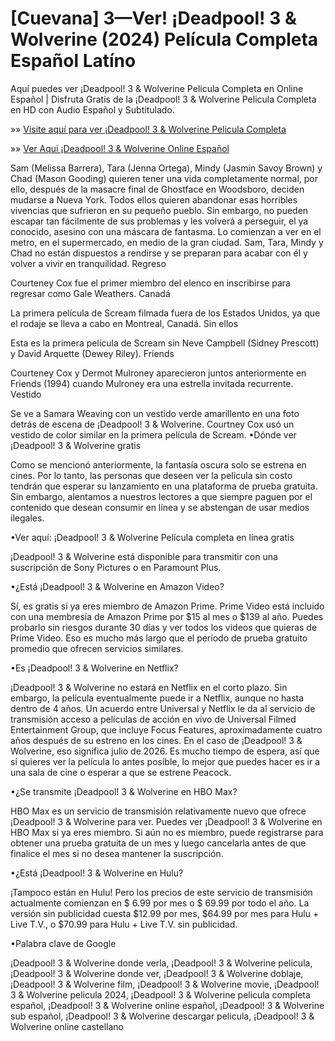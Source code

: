 # [Cuevana] 3—Ver! ¡Deadpool! 3 & Wolverine (2024) Película Completa Español Latíno

Aquí puedes ver ¡Deadpool! 3 & Wolverine Pelicula Completa en Online Español | Disfruta Gratis de la ¡Deadpool! 3 & Wolverine Pelicula Completa en HD con Audio Español y Subtitulado.

»» [Visite aquí para ver ¡Deadpool! 3 & Wolverine Pelicula Completa](https://aiflix.pro/es/movie/533535/deadpool-wolverine)

»» [Ver Aqui ¡Deadpool! 3 & Wolverine Online Español](https://aiflix.pro/es/movie/533535/deadpool-wolverine)

Sam (Melissa Barrera), Tara (Jenna Ortega), Mindy (Jasmin Savoy Brown) y Chad (Mason Gooding) quieren tener una vida completamente normal, por ello, después de la masacre final de Ghostface en Woodsboro, deciden mudarse a Nueva York. Todos ellos quieren abandonar esas horribles vivencias que sufrieron en su pequeño pueblo. Sin embargo, no pueden escapar tan fácilmente de sus problemas y les volverá a perseguir, el ya conocido, asesino con una máscara de fantasma. Lo comienzan a ver en el metro, en el supermercado, en medio de la gran ciudad. Sam, Tara, Mindy y Chad no están dispuestos a rendirse y se preparan para acabar con él y volver a vivir en tranquilidad.
Regreso

Courteney Cox fue el primer miembro del elenco en inscribirse para regresar como Gale Weathers.
Canadá

La primera película de Scream filmada fuera de los Estados Unidos, ya que el rodaje se lleva a cabo en Montreal, Canadá.
Sin ellos

Esta es la primera película de Scream sin Neve Campbell (Sidney Prescott) y David Arquette (Dewey Riley).
Friends

Courteney Cox y Dermot Mulroney aparecieron juntos anteriormente en Friends (1994) cuando Mulroney era una estrella invitada recurrente.
Vestido

Se ve a Samara Weaving con un vestido verde amarillento en una foto detrás de escena de ¡Deadpool! 3 & Wolverine. Courtney Cox usó un vestido de color similar en la primera película de Scream.
•Dónde ver ¡Deadpool! 3 & Wolverine gratis

Como se mencionó anteriormente, la fantasía oscura solo se estrena en cines. Por lo tanto, las personas que deseen ver la película sin costo tendrán que esperar su lanzamiento en una plataforma de prueba gratuita. Sin embargo, alentamos a nuestros lectores a que siempre paguen por el contenido que desean consumir en línea y se abstengan de usar medios ilegales.

•Ver aquí: ¡Deadpool! 3 & Wolverine Película completa en línea gratis

¡Deadpool! 3 & Wolverine está disponible para transmitir con una suscripción de Sony Pictures o en Paramount Plus.

•¿Está ¡Deadpool! 3 & Wolverine en Amazon Video?

Sí, es gratis si ya eres miembro de Amazon Prime. Prime Video está incluido con una membresía de Amazon Prime por $15 al mes o $139 al año. Puedes probarlo sin riesgos durante 30 días y ver todos los videos que quieras de Prime Video. Eso es mucho más largo que el período de prueba gratuito promedio que ofrecen servicios similares.

•Es ¡Deadpool! 3 & Wolverine en Netflix?

¡Deadpool! 3 & Wolverine no estará en Netflix en el corto plazo. Sin embargo, la película eventualmente puede ir a Netflix, aunque no hasta dentro de 4 años. Un acuerdo entre Universal y Netflix le da al servicio de transmisión acceso a películas de acción en vivo de Universal Filmed Entertainment Group, que incluye Focus Features, aproximadamente cuatro años después de su estreno en los cines. En el caso de ¡Deadpool! 3 & Wolverine, eso significa julio de 2026. Es mucho tiempo de espera, así que si quieres ver la película lo antes posible, lo mejor que puedes hacer es ir a una sala de cine o esperar a que se estrene Peacock.

•¿Se transmite ¡Deadpool! 3 & Wolverine en HBO Max?

HBO Max es un servicio de transmisión relativamente nuevo que ofrece ¡Deadpool! 3 & Wolverine para ver. Puedes ver ¡Deadpool! 3 & Wolverine en HBO Max si ya eres miembro. Si aún no es miembro, puede registrarse para obtener una prueba gratuita de un mes y luego cancelarla antes de que finalice el mes si no desea mantener la suscripción.

•¿Está ¡Deadpool! 3 & Wolverine en Hulu?

¡Tampoco están en Hulu! Pero los precios de este servicio de transmisión actualmente comienzan en $ 6.99 por mes o $ 69.99 por todo el año. La versión sin publicidad cuesta $12.99 por mes, $64.99 por mes para Hulu + Live T.V., o $70.99 para Hulu + Live T.V. sin publicidad.

•Palabra clave de Google

¡Deadpool! 3 & Wolverine donde verla, ¡Deadpool! 3 & Wolverine pelicula, ¡Deadpool! 3 & Wolverine donde ver, ¡Deadpool! 3 & Wolverine doblaje, ¡Deadpool! 3 & Wolverine film, ¡Deadpool! 3 & Wolverine movie, ¡Deadpool! 3 & Wolverine pelicula 2024, ¡Deadpool! 3 & Wolverine pelicula completa español, ¡Deadpool! 3 & Wolverine online español, ¡Deadpool! 3 & Wolverine sub español, ¡Deadpool! 3 & Wolverine descargar pelicula, ¡Deadpool! 3 & Wolverine online castellano
